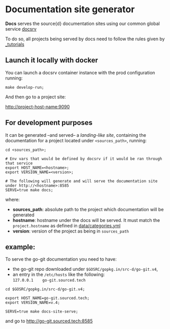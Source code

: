 # Documentation site generator

**Docs** serves the source{d} documentation sites using our common global service [docsrv](https://github.com/src-d/docsrv)

To do so, all projects being served by docs need to follow the rules given by [_tutorials](_tutorials)

## Launch it locally with docker

You can launch a docsrv container instance with the prod configuration running:
```shell
make develop-run;
```
And then go to a project site:

[http://project-host-name:9090](http://project-host-name:9090)


## For development purposes

It can be generated &ndash;and served&ndash; a _landing-like site_, containing the documentation for a project located under `<sources_path>`, running:

```shell
cd <sources_path>;

# Env vars that would be defined by docsrv if it would be ran through that service
export HOST_NAME=<hostname>;
export VERSION_NAME=<version>;

# The following will generate and will serve the documentation site under http://<hostname>:8585
SERVE=true make docs;
```

where:
- **sources_path**: absolute path to the project which documentation will be generated
- **hostname**: hostname under the docs will be served. It must match the `project.hostname` as defined in [data/categories.yml](../hugo/data/categories.yml)
- **version**: version of the project as being in `sources_path`

## example:

To serve the go-git documentation you need to have:
- the go-git repo downloaded under `$GOSRC/gopkg.in/src-d/go-git.v4`,
- an entry in the `/etc/hosts` like the following:<br />
```127.0.0.1    go-git.sourced.tech```

```shell
cd $GOSRC/gopkg.in/src-d/go-git.v4;

export HOST_NAME=go-git.sourced.tech;
export VERSION_NAME=v.4;

SERVE=true make docs-site-serve;
```
and go to http://go-git.sourced.tech:8585
